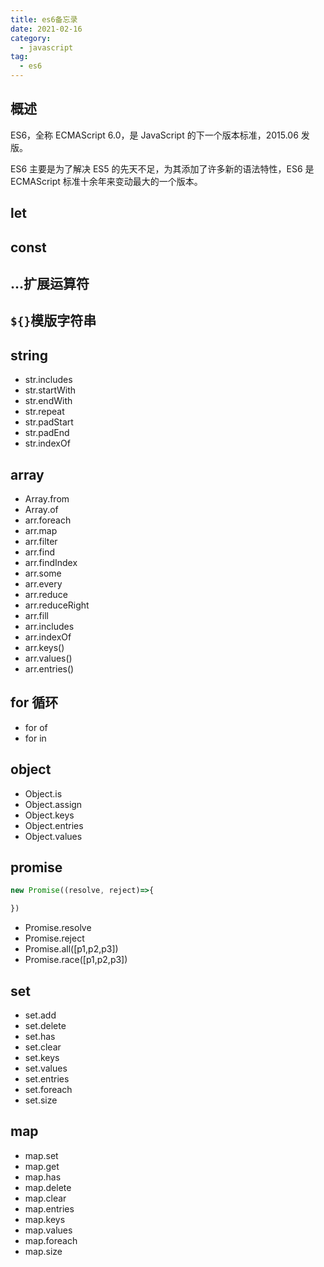 ```yaml
---
title: es6备忘录
date: 2021-02-16
category:
  - javascript
tag:
  - es6
---
```


## 概述

ES6，全称 ECMAScript 6.0，是 JavaScript 的下一个版本标准，2015.06 发版。

ES6 主要是为了解决 ES5 的先天不足，为其添加了许多新的语法特性，ES6 是 ECMAScript 标准十余年来变动最大的一个版本。

## let

## const

## ...扩展运算符

## `${}`模版字符串

## string

- str.includes
- str.startWith
- str.endWith
- str.repeat
- str.padStart
- str.padEnd
- str.indexOf

## array

- Array.from
- Array.of
- arr.foreach
- arr.map
- arr.filter
- arr.find
- arr.findIndex
- arr.some
- arr.every
- arr.reduce
- arr.reduceRight
- arr.fill
- arr.includes
- arr.indexOf
- arr.keys()
- arr.values()
- arr.entries()

## for 循环

- for of
- for in

## object

- Object.is
- Object.assign
- Object.keys
- Object.entries
- Object.values

## promise

```js
new Promise((resolve, reject)=>{

})
```

- Promise.resolve
- Promise.reject
- Promise.all([p1,p2,p3])
- Promise.race([p1,p2,p3])

## set

- set.add
- set.delete
- set.has
- set.clear
- set.keys
- set.values
- set.entries
- set.foreach
- set.size

## map

- map.set
- map.get
- map.has
- map.delete
- map.clear
- map.entries
- map.keys
- map.values
- map.foreach
- map.size
